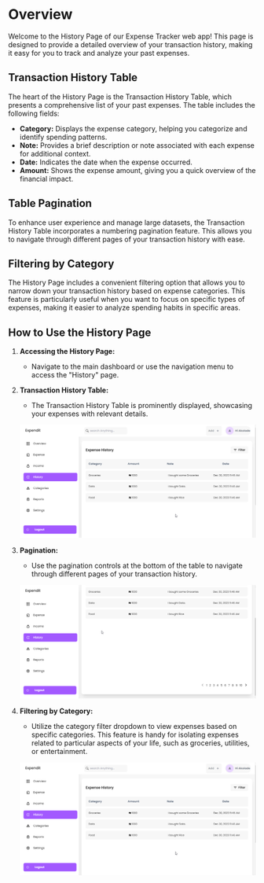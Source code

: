 # Overview

Welcome to the History Page of our Expense Tracker web app! This page is designed to provide a detailed overview of your transaction history, making it easy for you to track and analyze your past expenses.

## Transaction History Table

The heart of the History Page is the Transaction History Table, which presents a comprehensive list of your past expenses. The table includes the following fields:

- **Category:** Displays the expense category, helping you categorize and identify spending patterns.
- **Note:** Provides a brief description or note associated with each expense for additional context.
- **Date:** Indicates the date when the expense occurred.
- **Amount:** Shows the expense amount, giving you a quick overview of the financial impact.

## Table Pagination

To enhance user experience and manage large datasets, the Transaction History Table incorporates a numbering pagination feature. This allows you to navigate through different pages of your transaction history with ease.

## Filtering by Category

The History Page includes a convenient filtering option that allows you to narrow down your transaction history based on expense categories. This feature is particularly useful when you want to focus on specific types of expenses, making it easier to analyze spending habits in specific areas.

## How to Use the History Page

1. **Accessing the History Page:**

   - Navigate to the main dashboard or use the navigation menu to access the "History" page.

2. **Transaction History Table:**

   - The Transaction History Table is prominently displayed, showcasing your expenses with relevant details.

   ![Transaction History Table](../assets//history_page.png)

3. **Pagination:**

   - Use the pagination controls at the bottom of the table to navigate through different pages of your transaction history.

   ![Pagination](../assets//history_pagination.png)

4. **Filtering by Category:**

   - Utilize the category filter dropdown to view expenses based on specific categories. This feature is handy for isolating expenses related to particular aspects of your life, such as groceries, utilities, or entertainment.

   ![Category Filtering](../assets//history_page.png)
